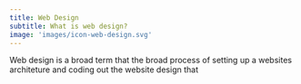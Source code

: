 ```yaml
---
title: Web Design
subtitle: What is web design?
image: 'images/icon-web-design.svg'
---
```

Web design is a broad term that  the broad process of setting up a websites architeture and coding out the website design that 